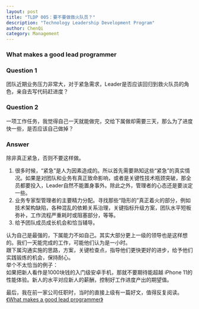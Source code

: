 ```yaml
---
layout: post
title: "TLDP 005：要不要做救火队员？"
description: "Technology Leadership Development Program"
author: ChenQi
category: Management
---
```


### What makes a good lead programmer

### Question 1

团队近期业务压力非常大，对于紧急需求，Leader是否应该回归到救火队员的角色，亲自去写代码赶进度？

### Question 2

一项工作任务，我觉得自己一天就能做完，交给下属做却需要三天，那么为了进度快一些，是否应该自己做掉？

### Answer

除非真正紧急，否则不要这样做。  

1. 很多时候，“紧急”是人为因素造成的。所以首先需要熟知这些“紧急”的真实情况。如果是对团队和业务有真正致命影响，或者是关键性技术瓶颈突破，那全员都要投入，Leader自然不能置身事外。除此之外，管理者的心态还是要淡定一些。
2. 业务专家型管理者的主要精力分配。寻找那些“隐形的”真正着火的部分，例如技术架构缺陷，各种混乱的依赖关系治理，关键指标升级方案，团队水平短板弥补，工作流程严重耗时或阻塞部分，等等。
3. 给予团队成员成长机会和恰当辅导。  

认为自己是最强的，下属能力不如自己。其实大部分更上一级的领导也是这样想的。我们一天能完成的工作，可能他们认为是一小时。  
跟下属沟通实施的思路，方案，关键检查点，指导他们更快更好的进步，给予他们实践锻炼的机会，保持耐心。  
举个不太恰当的例子：  
如果把新人看作是1000块钱的入门级安卓手机，那就不要期待能超越 iPhone 11的性能体验。新人的水平对应新人的薪酬，控制好工作进度产出的期望值。

最后，我在前一家公司任职时，当时的直接上级有一篇好文，值得反复阅读。  
[《What makes a good lead programmer》](https://zhuanlan.zhihu.com/p/20232566)
